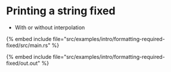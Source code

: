 # Printing a string fixed

* With or without interpolation

{% embed include file="src/examples/intro/formatting-required-fixed/src/main.rs" %}

{% embed include file="src/examples/intro/formatting-required-fixed/out.out" %}



